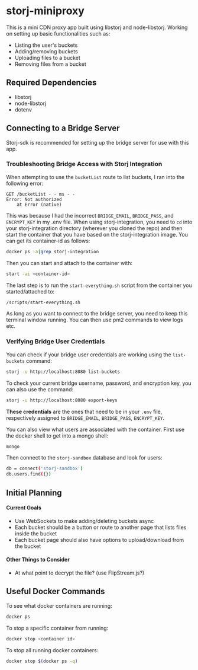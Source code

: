 # storj-miniproxy

This is a mini CDN proxy app built using libstorj and node-libstorj.
Working on setting up basic functionalities such as:
  * Listing the user's buckets
  * Adding/removing buckets
  * Uploading files to a bucket
  * Removing files from a bucket

## Required Dependencies
  * libstorj
  * node-libstorj
  * dotenv

## Connecting to a Bridge Server
Storj-sdk is recommended for setting up the bridge server for use with this app.

### Troubleshooting Bridge Access with Storj Integration

When attempting to use the `bucketList` route to list buckets, I ran into the following error:
```
GET /bucketList - - ms - -
Error: Not authorized
    at Error (native)
```
This was because I had the incorrect `BRIDGE_EMAIL`, `BRIDGE_PASS`, and `ENCRYPT_KEY` in my .env file.
When using storj-integration, you need to `cd` into your storj-integration directory (wherever you cloned the repo) and then start the container that you have based on the storj-integration image. You can get its container-id as follows:
```bash
docker ps -a|grep storj-integration
```
Then you can start and attach to the container with:
```bash
start -ai <container-id>
```
The last step is to run the `start-everything.sh` script from the container you started/attached to:
```bash
/scripts/start-everything.sh
```
As long as you want to connect to the bridge server, you need to keep this terminal window running.
You can then use pm2 commands to view logs etc.

### Verifying Bridge User Credentials
You can check if your bridge user credentials are working using the `list-buckets` command:
```bash
storj -u http://localhost:8080 list-buckets
```
To check your current bridge username, password, and encryption key, you can also use the command:
```bash
storj -u http://localhost:8080 export-keys
```
<b>These credentials</b> are the ones that need to be in your `.env` file, respectively assigned to `BRIDGE_EMAIL`, `BRIDGE_PASS`, `ENCRYPT_KEY`.

You can also view what users are associated with the container.
First use the docker shell to get into a mongo shell:
```bash
mongo
```
Then connect to the `storj-sandbox` database and look for users:
```bash
db = connect('storj-sandbox')
db.users.find({})
```

## Initial Planning

#### Current Goals
- Use WebSockets to make adding/deleting buckets async
- Each bucket should be a button or route to another page that lists files inside the bucket
 - Each bucket page should also have options to upload/download from the bucket

#### Other Things to Consider
- At what point to decrypt the file? (use FlipStream.js?)


## Useful Docker Commands
To see what docker containers are running:
```bash
docker ps
```

To stop a specific container from running:
```bash
docker stop <container id>
```

To stop all running docker containers:
```bash
docker stop $(docker ps -q)
```
